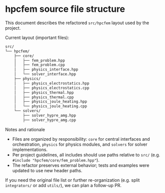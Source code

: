 # hpcfem source file structure

This document describes the refactored `src/hpcfem` layout used by the project.

Current layout (important files):

```bash
src/
└── hpcfem/
    ├── core/
    │   ├── fem_problem.hpp
    │   ├── fem_problem.cpp
    │   ├── physics_interface.hpp
    │   └── solver_interface.hpp
    ├── physics/
    │   ├── physics_electrostatics.hpp
    │   ├── physics_electrostatics.cpp
    │   ├── physics_thermal.hpp
    │   ├── physics_thermal.cpp
    │   ├── physics_joule_heating.hpp
    │   └── physics_joule_heating.cpp
    └── solvers/
        ├── solver_hypre_amg.hpp
        ├── solver_hypre_amg.cpp
```

Notes and rationale

- Files are organized by responsibility: `core` for central interfaces and orchestration, `physics` for physics modules, and `solvers` for solver implementations.
- Per project guidelines, all includes should use paths relative to `src/` (e.g. `#include "hpcfem/core/fem_problem.hpp"`).
- The refactor preserves external behavior; tests and examples were updated to use new header paths.

If you need the original file list or further re-organization (e.g. split `integrators/` or add `utils/`), we can plan a follow-up PR.
